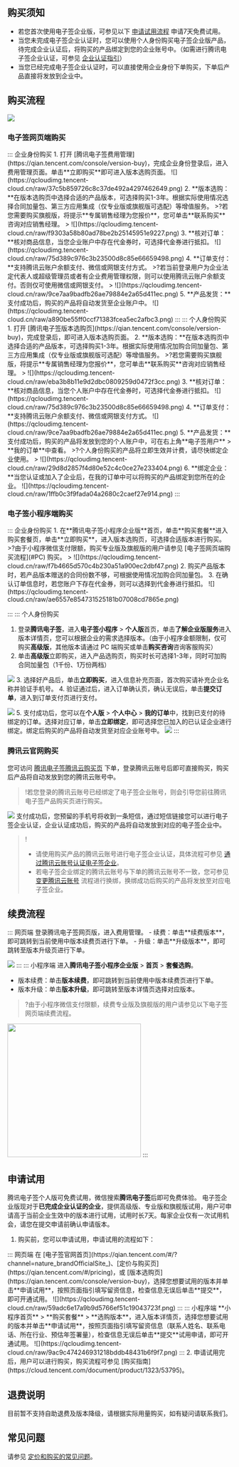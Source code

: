 ## 购买须知
- 若您首次使用电子签企业版，可参见以下 [申请试用流程](#try-out) 申请7天免费试用。
- 当您未完成电子签企业认证时，您可以使用个人身份购买电子签企业版产品，待完成企业认证后，将购买的产品绑定到您的企业账号中。（如需进行腾讯电子签企业认证，可参见 [企业认证指引](https://cloud.tencent.com/document/product/1323/58758)）
- 当您已经完成电子签企业认证时，可以直接使用企业身份下单购买，下单后产品直接将发放到企业中。

## 购买流程
![](https://qcloudimg.tencent-cloud.cn/raw/fba5a0a777674c4c8d3d113e47834c55.png)

[](id:PC)
### 电子签网页端购买
<dx-tabs>
::: 企业身份购买
1. 打开 [腾讯电子签费用管理](https://qian.tencent.com/console/version-buy)，完成企业身份登录后，进入费用管理页面。单击**立即购买**即可进入版本选购页面。
![](https://qcloudimg.tencent-cloud.cn/raw/37c5b859726c8c37de492a4297462649.png)
2. **版本选购：**在版本选购页中选择合适的产品版本，可选择购买1-3年。根据实际使用情况选择合同加量包、第三方应用集成（仅专业版或旗舰版可选配）等增值服务。
>?若您需要购买旗舰版，将提示**专属销售经理为您报价**，您可单击**联系购买**咨询对应销售经理。
>
![](https://qcloudimg.tencent-cloud.cn/raw/f9303a58b80ad78be2b25145951e9227.png)
3. **核对订单：**核对商品信息，当您企业账户中存在代金券时，可选择代金券进行抵扣。
![](https://qcloudimg.tencent-cloud.cn/raw/75d389c976c3b23500d8c85e66659498.png)
4. **订单支付：**支持腾讯云账户余额支付、微信或网银支付方式。
>?若当前登录用户为企业法定代表人或超级管理员或者有企业费用管理权限，则可以使用腾讯云账户余额支付。否则仅可使用微信或网银支付。
>
![](https://qcloudimg.tencent-cloud.cn/raw/9ce7aa9badfb26ae79884e2a65d411ec.png)
5. **产品发货：**支付成功后，购买的产品将自动发货至企业账户中。
![](https://qcloudimg.tencent-cloud.cn/raw/a890be55ff0ccf71383fcea5ec2afbc3.png)
:::
::: 个人身份购买
1. 打开 [腾讯电子签版本选购页](https://qian.tencent.com/console/version-buy)，完成登录后，即可进入版本选购页面。
2. **版本选购：**在版本选购页中选择合适的产品版本，可选择购买1-3年。根据实际使用情况加购合同加量包、第三方应用集成（仅专业版或旗舰版可选配）等增值服务。
>?若您需要购买旗舰版，将提示**专属销售经理为您报价**，您可单击**联系购买**咨询对应销售经理。
>
![](https://qcloudimg.tencent-cloud.cn/raw/eba3b8b11e9d2dbc0809259d0472f3cc.png)
3. **核对订单：**核对商品信息，当您个人账户中存在代金券时，可选择代金券进行抵扣。
![](https://qcloudimg.tencent-cloud.cn/raw/75d389c976c3b23500d8c85e66659498.png)
4. **订单支付：**支持腾讯云账户余额支付、微信或网银支付方式。
![](https://qcloudimg.tencent-cloud.cn/raw/9ce7aa9badfb26ae79884e2a65d411ec.png)
5. **产品发货：**支付成功后，购买的产品将发放到您的个人账户中，可在右上角**电子签用户** > **我的订单**中查看。
>?个人身份购买的产品将立即生效并计费，请尽快绑定企业使用。
>
![](https://qcloudimg.tencent-cloud.cn/raw/29d8d2857f4d80e52c4c0ce27e233404.png)
6. **绑定企业：**当您认证或加入了企业后，在我的订单中可以将购买的产品绑定到您所在的企业。
![](https://qcloudimg.tencent-cloud.cn/raw/1ffb0c3f9fada04a2680c2caef27e914.png)
:::
</dx-tabs>



### 电子签小程序端购买
<dx-tabs>
::: 企业身份购买
1. 在**腾讯电子签小程序企业版**首页，单击**购买套餐**进入购买套餐页，单击**立即购买**，进入版本选购页，可选择合适版本进行购买。
>?由于小程序微信支付限额，购买专业版及旗舰版的用户请参见 [电子签网页端购买流程](#PC) 购买。
>
![](https://qcloudimg.tencent-cloud.cn/raw/f7b4665d570c4b230a51a900ec2dbf47.png)
2. 购买产品版本时，若产品版本赠送的合同份数不够，可根据使用情况加购合同加量包。
3. 在确认订单信息时，若您账户下存在代金券，则可以选择到代金券进行抵扣。
![](https://qcloudimg.tencent-cloud.cn/raw/ae6557e854731525181b07008cd7865e.png)

:::
::: 个人身份购买
1. 登录**腾讯电子签**，进入**电子签小程序** > **个人版**首页，单击**了解企业版服务**进入版本详情页，您可以根据企业的需求选择版本。（由于小程序金额限制，仅可购买**高级版**，其他版本请通过 PC 端购买或单击**购买咨询**咨询客服购买）
2. 单击**高级版**立即购买，进入产品选购页，购买时长可选择1-3年，同时可加购合同加量包（1千份、1万份两档）

![](https://qcloudimg.tencent-cloud.cn/raw/7aaf69da5228ae415c2464c3dee9eff4.png)
3. 选择好产品后，单击**立即购买**，进入信息补充页面，首次购买请补充企业名称并验证手机号。
4. 验证通过后，进入订单确认页，确认无误后，单击**提交订单**，进入到订单支付页进行支付。

![](https://qcloudimg.tencent-cloud.cn/raw/fda847693a98302bd6d26b90b0c84c6f.png)
5. 支付成功后，您可以在**个人版** > **个人中心** > **我的订单**中，找到已支付的待绑定的订单。选择对应订单，单击**立即绑定**，即可选择您已加入的已认证企业进行绑定。绑定后购买的产品将自动发货至对应企业账号中。
![](https://qcloudimg.tencent-cloud.cn/raw/8cff57082cd93fdcb4712cdcdbae217d.png)
:::
</dx-tabs>



### 腾讯云官网购买  
您可访问 [腾讯电子签腾讯云购买页](https://buy.cloud.tencent.com/ess_buy) 下单，登录腾讯云账号后即可直接购买，购买后产品将自动发放到您的腾讯云账号中。
>!若您登录的腾讯云账号已经绑定了电子签企业账号，则会引导您前往腾讯电子签产品购买页进行购买。

![](https://qcloudimg.tencent-cloud.cn/raw/58e12dcaa4c89b6c5d05b7ea09ca509c.png)
支付成功后，您预留的手机号将收到一条短信，通过短信链接您可以进行电子签企业认证，企业认证成功后，购买的产品将自动发放到对应的电子签企业中。
>!
>- 请使用购买产品的腾讯云账号进行电子签企业认证，具体流程可参见 [通过腾讯云账号认证电子签企业](https://cloud.tencent.com/document/product/1323/58492)。
>- 若电子签企业绑定的腾讯云账号与下单的腾讯云账号不一致，您可参见 [变更腾讯云账号](https://cloud.tencent.com/document/product/1323/81329) 流程进行换绑，换绑成功后购买的产品将发放至对应电子签企业。



## 续费流程
<dx-tabs>
::: 网页端
登录腾讯电子签网页版，进入费用管理。
- 续费：单击**续费版本**，即可跳转到当前使用中版本续费页进行下单。
- 升级：单击**升级版本**，即可跳转至版本升级页进行下单。

![](https://qcloudimg.tencent-cloud.cn/raw/064dce50b6ff1ea448fad2537a988a37.png)
:::
::: 小程序端
进入**腾讯电子签小程序企业版** > **首页** > **套餐选购**。
- 版本续费：单击**版本续费**，即可跳转到当前使用中版本续费页进行下单。
- 版本升级：单击**版本升级**，即可跳转至版本详情页选择对应版本。

>?由于小程序微信支付限额，续费专业版及旗舰版的用户请参见以下电子签网页端续费流程。

<img style="width:300px; max-width: inherit;" src="https://qcloudimg.tencent-cloud.cn/raw/13e627336b2d28878f657479a6ea3132.png" />
:::
</dx-tabs>



[](id:try-out)
## 申请试用
腾讯电子签个人版可免费试用，微信搜索**腾讯电子签**后即可免费体验。
电子签企业版现对于**已完成企业认证的企业**，提供高级版、专业版和旗舰版试用，用户可申请高于当前企业生效中的版本进行试用，试用时长7天。每家企业仅有一次试用机会，请您在提交申请前确认申请版本。
1. 购买前，您可以申请试用，申请试用的流程如下：
<dx-tabs>
::: 网页端
在 [电子签官网首页](https://qian.tencent.com/#/?channel=nature_brandOfficialSite_)、[定价与购买页](https://qian.tencent.com/#/pricing)，或 [版本选购页](https://qian.tencent.com/console/version-buy)，选择您想要试用的版本并单击**申请试用**，按照页面指引填写留资信息，检查信息无误后单击**提交**，即可开通试用。
![](https://qcloudimg.tencent-cloud.cn/raw/59adc6e17a9b9d5766ef51c19043723f.png)
:::
::: 小程序端
**小程序首页** > **购买套餐** > **选购版本**，进入版本详情页，选择您想要试用的版本并单击**申请试用**，按照页面指引填写留资信息（联系人姓名、联系电话、所在行业、预估年签署量），检查信息无误后单击**提交**试用申请，即可开通试用。
![](https://qcloudimg.tencent-cloud.cn/raw/9ac9c474246931218bddb48431b6f9f7.png)
:::
</dx-tabs>
2. 申请试用完后，用户可以进行购买，购买流程可参见 [购买指南](https://cloud.tencent.com/document/product/1323/53795)。



## 退费说明
目前暂不支持自助退费及版本降级，请根据实际用量购买，如有疑问请联系我们。

## 常见问题
请参见 [定价和购买的常见问题](https://cloud.tencent.com/document/product/1323/71859)。


